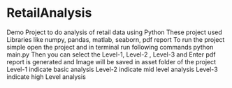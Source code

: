 # RetailAnalysis
Demo Project to do analysis of retail data using Python 
These project used Libraries like numpy, pandas, matlab, seaborn, pdf report
To run the project simple open the project and in terminal run following commands
python main.py
Then you can select the Level-1, Level-2 , Level-3  and Enter
pdf report is generated and Image will be saved in asset folder of the project
Level-1 indicate basic analysis
Level-2 indicate mid level analysis
Level-3 indicate high Level analysis 
